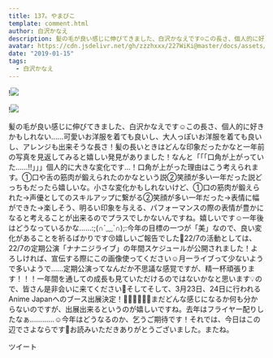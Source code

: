```yaml
---
title: 137。やまびこ
template: comment.html
author: 白沢かなえ
description: 髪の毛が良い感じに伸びてきました、白沢かなえです☺️この長さ、個人的に好きかもしれない……可愛いお洋服を着ても良いし、大人っぽいお洋服を着ても良いし、アレンジも出来そうな長さ！髪の長いときはどんな印象...
avatar: https://cdn.jsdelivr.net/gh/zzzhxxx/227WiKi@master/docs/assets/photo/avatar/kanae.jpg
date: "2019-01-15"
tags:
  - 白沢かなえ
---
```


!![](https://cdn.jsdelivr.net/gh/227WiKi/227WiKi-image@master/blog-image/kanae-2019-01-15_1.jpg)

!![](https://cdn.jsdelivr.net/gh/227WiKi/227WiKi-image@master/blog-image/kanae-2019-01-15_2.jpg)


髪の毛が良い感じに伸びてきました、白沢かなえです☺️この長さ、個人的に好きかもしれない……可愛いお洋服を着ても良いし、大人っぽいお洋服を着ても良いし、アレンジも出来そうな長さ！髪の長いときはどんな印象だったかなと一年前の写真を見返してみると嬉しい発見がありました！なんと「「「口角が上がっていた……‼️」」」個人的に大きな変化です…！口角が上がった理由はこう考えられます。①口や舌の筋肉が鍛えられたのかなという説②笑顔が多い一年だった説どっちもだったら嬉しいな。小さな変化かもしれないけど、①口の筋肉が鍛えられた→声優としてのスキルアップに繋がる②笑顔が多い一年だった→表情に幅ができた→楽しそう、明るい印象を与える、パフォーマンスの際の表情が豊かになると考えることが出来るのでプラスでしかないんですね。嬉しいです☺️一年後はどうなっているかな……:;(∩´﹏`∩);:今年の目標の一つが「美」なので、良い変化があることを祈るばかりです😚嬉しいご報告でした🌷22/7の活動としては、22/7の定期公演「ナナニジライブ」の年間スケジュールが公開されました！よろしければ、宣伝する際にこの画像使ってください☺️月一ライブって少ないようで多いようで……定期公演ってなんだか不思議な感覚ですが、精一杯頑張ります！！！一年間を通しての成長も見ていただけるのではないかなと思います💡ので、皆さん是非会いに来てください🧡そしてそして、3月23日、24日に行われるAnime Japanへのブース出展決定！👏🏻👏🏻👏🏻まだどんな感じになるか何も分からないのですが、出展出来るというのが嬉しいですね。去年はフライヤー配りしたなぁ…………☺️今年はどうなるのか、乞うご期待です！それでは、今日はこの辺でさよならです🍷お読みいただきありがとうございました。またね。


ツイート



